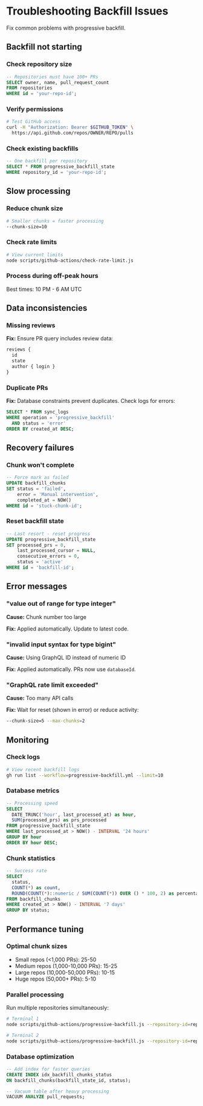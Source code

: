 # Troubleshooting Backfill Issues

Fix common problems with progressive backfill.

## Backfill not starting

### Check repository size

```sql
-- Repositories must have 100+ PRs
SELECT owner, name, pull_request_count
FROM repositories
WHERE id = 'your-repo-id';
```

### Verify permissions

```bash
# Test GitHub access
curl -H "Authorization: Bearer $GITHUB_TOKEN" \
  https://api.github.com/repos/OWNER/REPO/pulls
```

### Check existing backfills

```sql
-- One backfill per repository
SELECT * FROM progressive_backfill_state
WHERE repository_id = 'your-repo-id';
```

## Slow processing

### Reduce chunk size

```bash
# Smaller chunks = faster processing
--chunk-size=10
```

### Check rate limits

```bash
# View current limits
node scripts/github-actions/check-rate-limit.js
```

### Process during off-peak hours

Best times: 10 PM - 6 AM UTC

## Data inconsistencies

### Missing reviews

**Fix:** Ensure PR query includes review data:
```javascript
reviews {
  id
  state
  author { login }
}
```

### Duplicate PRs

**Fix:** Database constraints prevent duplicates. Check logs for errors:
```sql
SELECT * FROM sync_logs
WHERE operation = 'progressive_backfill'
  AND status = 'error'
ORDER BY created_at DESC;
```

## Recovery failures

### Chunk won't complete

```sql
-- Force mark as failed
UPDATE backfill_chunks
SET status = 'failed',
    error = 'Manual intervention',
    completed_at = NOW()
WHERE id = 'stuck-chunk-id';
```

### Reset backfill state

```sql
-- Last resort - reset progress
UPDATE progressive_backfill_state
SET processed_prs = 0,
    last_processed_cursor = NULL,
    consecutive_errors = 0,
    status = 'active'
WHERE id = 'backfill-id';
```

## Error messages

### "value out of range for type integer"

**Cause:** Chunk number too large

**Fix:** Applied automatically. Update to latest code.

### "invalid input syntax for type bigint"

**Cause:** Using GraphQL ID instead of numeric ID

**Fix:** Applied automatically. PRs now use `databaseId`.

### "GraphQL rate limit exceeded"

**Cause:** Too many API calls

**Fix:** Wait for reset (shown in error) or reduce activity:
```bash
--chunk-size=5 --max-chunks=2
```

## Monitoring

### Check logs

```bash
# View recent backfill logs
gh run list --workflow=progressive-backfill.yml --limit=10
```

### Database metrics

```sql
-- Processing speed
SELECT 
  DATE_TRUNC('hour', last_processed_at) as hour,
  SUM(processed_prs) as prs_processed
FROM progressive_backfill_state
WHERE last_processed_at > NOW() - INTERVAL '24 hours'
GROUP BY hour
ORDER BY hour DESC;
```

### Chunk statistics

```sql
-- Success rate
SELECT 
  status,
  COUNT(*) as count,
  ROUND(COUNT(*)::numeric / SUM(COUNT(*)) OVER () * 100, 2) as percentage
FROM backfill_chunks
WHERE created_at > NOW() - INTERVAL '7 days'
GROUP BY status;
```

## Performance tuning

### Optimal chunk sizes

- Small repos (<1,000 PRs): 25-50
- Medium repos (1,000-10,000 PRs): 15-25  
- Large repos (10,000-50,000 PRs): 10-15
- Huge repos (50,000+ PRs): 5-10

### Parallel processing

Run multiple repositories simultaneously:
```bash
# Terminal 1
node scripts/github-actions/progressive-backfill.js --repository-id=repo1

# Terminal 2
node scripts/github-actions/progressive-backfill.js --repository-id=repo2
```

### Database optimization

```sql
-- Add index for faster queries
CREATE INDEX idx_backfill_chunks_status 
ON backfill_chunks(backfill_state_id, status);

-- Vacuum table after heavy processing
VACUUM ANALYZE pull_requests;
```